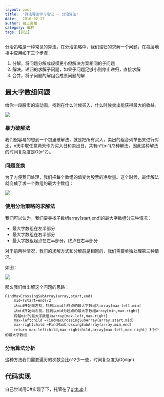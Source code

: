 ```yaml
---
layout: post
title:  "算法导论学习笔记 一 分治算法"
date:   2016-02-17
author: 独上高楼
category: 编程
tags: [算法]
---
```



分治策略是一种常见的算法。在分治策略中，我们递归的求解一个问题，在每层地柜中应用如下三个步骤：
1. 分解，将问题分解成规模更小但解决方案相同的子问题
2. 解决，递归的求解子问题，如果子问题足够小则停止递归，直接求解
3. 合并，将子问题的解组合成原问题的解

## 最大字数组问题

给你一段股市的波动图，找到在什么时候买入，什么时候卖出能获得最大的收益。

![](http://i.imgur.com/K4HuEf4.jpg)

### 暴力破解法
我们很容易的想到一个包里破解法，就是把所有买入，卖出的组合列举出来进行对比，n天中取任意两天作为买入日和卖出日，共有n*(n-1)/2种解法，因此这种解法的时间复杂度是O(n^2）。

### 问题变换
为了方便我们处理，我们把每个数组的值变为股票的净增量。这个时候，最佳解法就变成了求一个数组的最大字数组：

![](http://i.imgur.com/nT8zclC.jpg)

### 使用分治策略的求解法

我们可以认为，我们要寻找子数组array[start,end]的最大字数组分三种情况：

* 最大字数组在左半部分
* 最大字数组在右半部分
* 最大字数组起点在左半部分，终点在右半部分

对于前两种情况，我们的求解方式和分解前是相同的，我们需要单独处理第三种情况。

如图：

![](http://i.imgur.com/mAJQJHb.jpg)


那么我们给出解这个问题的思路：


    FindMaxCrossingSubArray(array,start,end)
		mid=(start+end)/2
		从mid开始向左找，找到以mid为终点的最大字数组为array[max-left,min]
		从mid开始向右找，找到以mid为起点的最大字数组array[min,max-right]
		跨越mid的最大字数组为array[max-left,max-right]
		max-leftchild =FindMaxCrossingSubArray(array,start,mid)
		max-rightchild =FindMaxCrossingSubArray(array,min,end)
		return max-leftchild,max-rightchild,array[max-left,max-right] 3个中的最大字数组

### 分治算法分析

这种方法我们需要遍历的次数会比n^2少一些，时间复杂度为O(nlgn)

## 代码实现



自己尝试用C#实现了下，托管在了[github](https://github.com/cuicheng11165/Algorithms)上



		




	









 